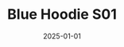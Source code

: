 ---
layout: track
title: Blue Hoodie S01
permalink: /tracks/blue-hoodie-s01/
description: "A StudioRich lo-fi track."
image: /assets/covers/blue-hoodie-s01.webp
date: 2025-01-01
duration: "148.02"
album: "Stranger Vibes"
mood: [Melancholy]
genre: [lo-fi, chillwave, ambient]
---